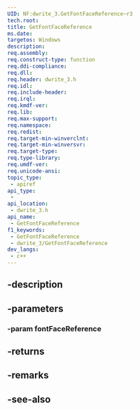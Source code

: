 ```yaml
---
UID: NF:dwrite_3.GetFontFaceReference~r3
tech.root: 
title: GetFontFaceReference
ms.date: 
targetos: Windows
description: 
req.assembly: 
req.construct-type: function
req.ddi-compliance: 
req.dll: 
req.header: dwrite_3.h
req.idl: 
req.include-header: 
req.irql: 
req.kmdf-ver: 
req.lib: 
req.max-support: 
req.namespace: 
req.redist: 
req.target-min-winverclnt: 
req.target-min-winversvr: 
req.target-type: 
req.type-library: 
req.umdf-ver: 
req.unicode-ansi: 
topic_type:
 - apiref
api_type:
 - 
api_location:
 - dwrite_3.h
api_name:
 - GetFontFaceReference
f1_keywords:
 - GetFontFaceReference
 - dwrite_3/GetFontFaceReference
dev_langs:
 - c++
---
```


## -description

## -parameters

### -param fontFaceReference

## -returns

## -remarks

## -see-also

